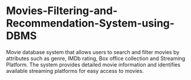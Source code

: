 # Movies-Filtering-and-Recommendation-System-using-DBMS
Movie database system that allows users to search and filter movies by attributes such as genre, IMDb rating, Box office collection and Streaming Platform. The system provides detailed movie information and identifies available streaming platforms for easy access to movies.

